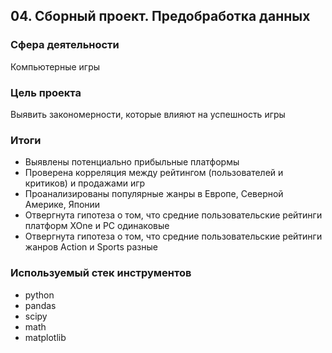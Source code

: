 ## 04. Сборный проект. Предобработка данных

### Сфера деятельности
Компьютерные игры


### Цель проекта

Выявить закономерности, которые влияют на успешность игры 

### Итоги

- Выявлены потенциально прибыльные платформы
- Проверена корреляция между рейтингом (пользователей и критиков) и продажами игр
- Проанализированы популярные жанры в Европе, Северной Америке, Японии
- Отвергнута гипотеза о том, что средние пользовательские рейтинги платформ XOne и PC одинаковые
- Отвергнута гипотеза о том, что средние пользовательские рейтинги жанров Action и Sports разные


### Используемый стек инструментов

- python
- pandas
- scipy
- math
- matplotlib
